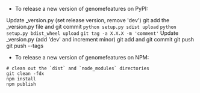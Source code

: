 - To release a new version of genomefeatures on PyPI:

Update _version.py (set release version, remove 'dev')
git add the _version.py file and git commit
`python setup.py sdist upload`
`python setup.py bdist_wheel upload`
`git tag -a X.X.X -m 'comment'`
Update _version.py (add 'dev' and increment minor)
git add and git commit
git push
git push --tags

- To release a new version of genomefeatures on NPM:

```
# clean out the `dist` and `node_modules` directories
git clean -fdx
npm install
npm publish
```